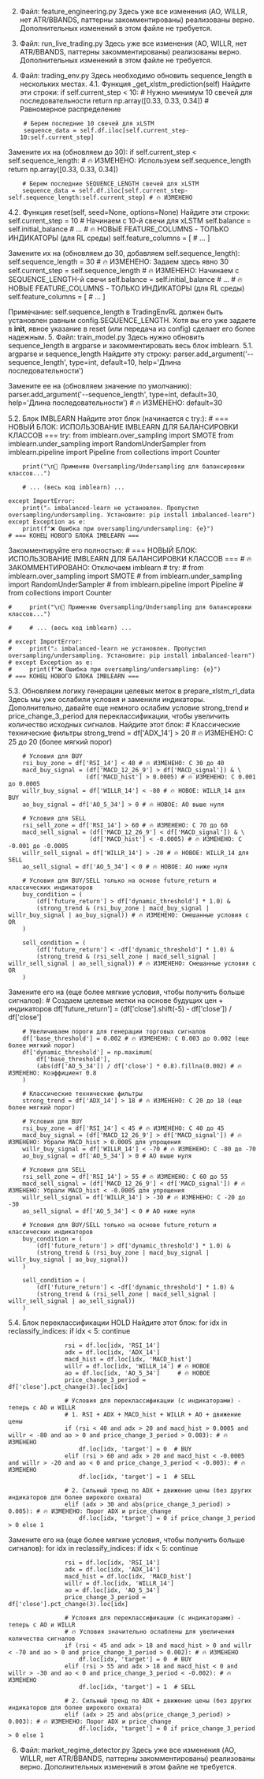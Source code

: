 

2. Файл: feature_engineering.py
Здесь уже все изменения (AO, WILLR, нет ATR/BBANDS, паттерны закомментированы) реализованы верно. Дополнительных изменений в этом файле не требуется.
3. Файл: run_live_trading.py
Здесь уже все изменения (AO, WILLR, нет ATR/BBANDS, паттерны закомментированы) реализованы верно. Дополнительных изменений в этом файле не требуется.
4. Файл: trading_env.py
Здесь необходимо обновить sequence_length в нескольких местах.
4.1. Функция _get_xlstm_prediction(self)
Найдите эти строки:
        if self.current_step < 10:  # Нужно минимум 10 свечей для последовательности
            return np.array([0.33, 0.33, 0.34])  # Равномерное распределение
        
        # Берем последние 10 свечей для xLSTM
        sequence_data = self.df.iloc[self.current_step-10:self.current_step]

Замените их на (обновляем до 30):
        if self.current_step < self.sequence_length:  # 🔥 ИЗМЕНЕНО: Используем self.sequence_length
            return np.array([0.33, 0.33, 0.34])
        
        # Берем последние SEQUENCE_LENGTH свечей для xLSTM
        sequence_data = self.df.iloc[self.current_step-self.sequence_length:self.current_step] # 🔥 ИЗМЕНЕНО

4.2. Функция reset(self, seed=None, options=None)
Найдите эти строки:
        self.current_step = 10  # Начинаем с 10-й свечи для xLSTM
        self.balance = self.initial_balance
        # ...
        # 🔥 НОВЫЕ FEATURE_COLUMNS - ТОЛЬКО ИНДИКАТОРЫ (для RL среды)
        self.feature_columns = [
            # ...
        ]

Замените их на (обновляем до 30, добавляем self.sequence_length):
        self.sequence_length = 30 # 🔥 ИЗМЕНЕНО: Задаем здесь явно 30
        self.current_step = self.sequence_length # 🔥 ИЗМЕНЕНО: Начинаем с SEQUENCE_LENGTH-й свечи
        self.balance = self.initial_balance
        # ...
        # 🔥 НОВЫЕ FEATURE_COLUMNS - ТОЛЬКО ИНДИКАТОРЫ (для RL среды)
        self.feature_columns = [
            # ...
        ]

Примечание: self.sequence_length в TradingEnvRL должен быть установлен равным config.SEQUENCE_LENGTH. Хотя вы его уже задаете в __init__, явное указание в reset (или передача из config) сделает его более надежным.
5. Файл: train_model.py
Здесь нужно обновить sequence_length в argparse и закомментировать весь блок imblearn.
5.1. argparse и sequence_length
Найдите эту строку:
    parser.add_argument('--sequence_length', type=int, default=10, help='Длина последовательности')

Замените ее на (обновляем значение по умолчанию):
    parser.add_argument('--sequence_length', type=int, default=30, help='Длина последовательности') # 🔥 ИЗМЕНЕНО: default=30

5.2. Блок IMBLEARN
Найдите этот блок (начинается с try:):
    # === НОВЫЙ БЛОК: ИСПОЛЬЗОВАНИЕ IMBLEARN ДЛЯ БАЛАНСИРОВКИ КЛАССОВ ===
    try:
        from imblearn.over_sampling import SMOTE
        from imblearn.under_sampling import RandomUnderSampler
        from imblearn.pipeline import Pipeline
        from collections import Counter

        print("\n🔄 Применяю Oversampling/Undersampling для балансировки классов...")
        
        # ... (весь код imblearn) ...

    except ImportError:
        print("⚠️ imbalanced-learn не установлен. Пропустил oversampling/undersampling. Установите: pip install imbalanced-learn")
    except Exception as e:
        print(f"❌ Ошибка при oversampling/undersampling: {e}")
    # === КОНЕЦ НОВОГО БЛОКА IMBLEARN ===

Закомментируйте его полностью:
    # === НОВЫЙ БЛОК: ИСПОЛЬЗОВАНИЕ IMBLEARN ДЛЯ БАЛАНСИРОВКИ КЛАССОВ ===
    # 🔥 ЗАКОММЕНТИРОВАНО: Отключаем imblearn
    # try:
    #     from imblearn.over_sampling import SMOTE
    #     from imblearn.under_sampling import RandomUnderSampler
    #     from imblearn.pipeline import Pipeline
    #     from collections import Counter

    #     print("\n🔄 Применяю Oversampling/Undersampling для балансировки классов...")
        
    #     # ... (весь код imblearn) ...

    # except ImportError:
    #     print("⚠️ imbalanced-learn не установлен. Пропустил oversampling/undersampling. Установите: pip install imbalanced-learn")
    # except Exception as e:
    #     print(f"❌ Ошибка при oversampling/undersampling: {e}")
    # === КОНЕЦ НОВОГО БЛОКА IMBLEARN ===

5.3. Обновляем логику генерации целевых меток в prepare_xlstm_rl_data
Здесь мы уже ослабили условия и заменили индикаторы. Дополнительно, давайте еще немного ослабим условие strong_trend и price_change_3_period для переклассификации, чтобы увеличить количество исходных сигналов.
Найдите этот блок:
        # Классические технические фильтры
        strong_trend = df['ADX_14'] > 20 # 🔥 ИЗМЕНЕНО: С 25 до 20 (более мягкий порог)
        
        # Условия для BUY
        rsi_buy_zone = df['RSI_14'] < 40 # 🔥 ИЗМЕНЕНО: С 30 до 40
        macd_buy_signal = (df['MACD_12_26_9'] > df['MACD_signal']) & \
                          (df['MACD_hist'] > 0.0005) # 🔥 ИЗМЕНЕНО: С 0.001 до 0.0005
        willr_buy_signal = df['WILLR_14'] < -80 # 🔥 НОВОЕ: WILLR_14 для BUY
        ao_buy_signal = df['AO_5_34'] > 0 # 🔥 НОВОЕ: AO выше нуля
        
        # Условия для SELL
        rsi_sell_zone = df['RSI_14'] > 60 # 🔥 ИЗМЕНЕНО: С 70 до 60
        macd_sell_signal = (df['MACD_12_26_9'] < df['MACD_signal']) & \
                           (df['MACD_hist'] < -0.0005) # 🔥 ИЗМЕНЕНО: С -0.001 до -0.0005
        willr_sell_signal = df['WILLR_14'] > -20 # 🔥 НОВОЕ: WILLR_14 для SELL
        ao_sell_signal = df['AO_5_34'] < 0 # 🔥 НОВОЕ: AO ниже нуля

        # Условия для BUY/SELL только на основе future_return и классических индикаторов
        buy_condition = (
            (df['future_return'] > df['dynamic_threshold'] * 1.0) &
            (strong_trend & (rsi_buy_zone | macd_buy_signal | willr_buy_signal | ao_buy_signal)) # 🔥 ИЗМЕНЕНО: Смешанные условия с OR
        )

        sell_condition = (
            (df['future_return'] < -df['dynamic_threshold'] * 1.0) &
            (strong_trend & (rsi_sell_zone | macd_sell_signal | willr_sell_signal | ao_sell_signal)) # 🔥 ИЗМЕНЕНО: Смешанные условия с OR
        )

Замените его на (еще более мягкие условия, чтобы получить больше сигналов):
        # Создаем целевые метки на основе будущих цен + индикаторов
        df['future_return'] = (df['close'].shift(-5) - df['close']) / df['close']
        
        # Увеличиваем пороги для генерации торговых сигналов
        df['base_threshold'] = 0.002 # 🔥 ИЗМЕНЕНО: С 0.003 до 0.002 (еще более мягкий порог)
        df['dynamic_threshold'] = np.maximum(
            df['base_threshold'],
            (abs(df['AO_5_34']) / df['close'] * 0.8).fillna(0.002) # 🔥 ИЗМЕНЕНО: Коэффициент 0.8
        )

        # Классические технические фильтры
        strong_trend = df['ADX_14'] > 18 # 🔥 ИЗМЕНЕНО: С 20 до 18 (еще более мягкий порог)
        
        # Условия для BUY
        rsi_buy_zone = df['RSI_14'] < 45 # 🔥 ИЗМЕНЕНО: С 40 до 45
        macd_buy_signal = (df['MACD_12_26_9'] > df['MACD_signal']) # 🔥 ИЗМЕНЕНО: Убрали MACD_hist > 0.0005 для упрощения
        willr_buy_signal = df['WILLR_14'] < -70 # 🔥 ИЗМЕНЕНО: С -80 до -70
        ao_buy_signal = df['AO_5_34'] > 0 # AO выше нуля
        
        # Условия для SELL
        rsi_sell_zone = df['RSI_14'] > 55 # 🔥 ИЗМЕНЕНО: С 60 до 55
        macd_sell_signal = (df['MACD_12_26_9'] < df['MACD_signal']) # 🔥 ИЗМЕНЕНО: Убрали MACD_hist < -0.0005 для упрощения
        willr_sell_signal = df['WILLR_14'] > -30 # 🔥 ИЗМЕНЕНО: С -20 до -30
        ao_sell_signal = df['AO_5_34'] < 0 # AO ниже нуля

        # Условия для BUY/SELL только на основе future_return и классических индикаторов
        buy_condition = (
            (df['future_return'] > df['dynamic_threshold'] * 1.0) &
            (strong_trend & (rsi_buy_zone | macd_buy_signal | willr_buy_signal | ao_buy_signal))
        )

        sell_condition = (
            (df['future_return'] < -df['dynamic_threshold'] * 1.0) &
            (strong_trend & (rsi_sell_zone | macd_sell_signal | willr_sell_signal | ao_sell_signal))
        )

5.4. Блок переклассификации HOLD
Найдите этот блок:
                for idx in reclassify_indices:
                    if idx < 5: continue
                    
                    rsi = df.loc[idx, 'RSI_14']
                    adx = df.loc[idx, 'ADX_14']
                    macd_hist = df.loc[idx, 'MACD_hist']
                    willr = df.loc[idx, 'WILLR_14'] # 🔥 НОВОЕ
                    ao = df.loc[idx, 'AO_5_34']     # 🔥 НОВОЕ
                    price_change_3_period = df['close'].pct_change(3).loc[idx]

                    # Условия для переклассификации (с индикаторами) - теперь с AO и WILLR
                    # 1. RSI + ADX + MACD_hist + WILLR + AO + движение цены
                    if (rsi < 40 and adx > 20 and macd_hist > 0.0005 and willr < -80 and ao > 0 and price_change_3_period > 0.003): # 🔥 ИЗМЕНЕНО
                        df.loc[idx, 'target'] = 0  # BUY
                    elif (rsi > 60 and adx > 20 and macd_hist < -0.0005 and willr > -20 and ao < 0 and price_change_3_period < -0.003): # 🔥 ИЗМЕНЕНО
                        df.loc[idx, 'target'] = 1  # SELL
                    
                    # 2. Сильный тренд по ADX + движение цены (без других индикаторов для более широкого охвата)
                    elif (adx > 30 and abs(price_change_3_period) > 0.005): # 🔥 ИЗМЕНЕНО: Порог ADX и price_change
                        df.loc[idx, 'target'] = 0 if price_change_3_period > 0 else 1

Замените его на (еще более мягкие условия, чтобы получить больше сигналов):
                for idx in reclassify_indices:
                    if idx < 5: continue
                    
                    rsi = df.loc[idx, 'RSI_14']
                    adx = df.loc[idx, 'ADX_14']
                    macd_hist = df.loc[idx, 'MACD_hist']
                    willr = df.loc[idx, 'WILLR_14']
                    ao = df.loc[idx, 'AO_5_34']
                    price_change_3_period = df['close'].pct_change(3).loc[idx]

                    # Условия для переклассификации (с индикаторами) - теперь с AO и WILLR
                    # 🔥 Условия значительно ослаблены для увеличения количества сигналов
                    if (rsi < 45 and adx > 18 and macd_hist > 0 and willr < -70 and ao > 0 and price_change_3_period > 0.002): # 🔥 ИЗМЕНЕНО
                        df.loc[idx, 'target'] = 0  # BUY
                    elif (rsi > 55 and adx > 18 and macd_hist < 0 and willr > -30 and ao < 0 and price_change_3_period < -0.002): # 🔥 ИЗМЕНЕНО
                        df.loc[idx, 'target'] = 1  # SELL
                    
                    # 2. Сильный тренд по ADX + движение цены (без других индикаторов для более широкого охвата)
                    elif (adx > 25 and abs(price_change_3_period) > 0.003): # 🔥 ИЗМЕНЕНО: Порог ADX и price_change
                        df.loc[idx, 'target'] = 0 if price_change_3_period > 0 else 1

6. Файл: market_regime_detector.py
Здесь уже все изменения (AO, WILLR, нет ATR/BBANDS, паттерны закомментированы) реализованы верно. Дополнительных изменений в этом файле не требуется.
